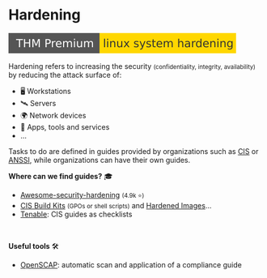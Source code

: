 # Hardening

[![linuxsystemhardening](../../_badges/thmp/linuxsystemhardening.svg)](https://tryhackme.com/room/linuxsystemhardening)

<div class="row row-cols-lg-2"><div>

Hardening refers to increasing the security <small>(confidentiality, integrity, availability)</small> by reducing the attack surface of:

* 🖥️ Workstations
* 🛰️ Servers
* 🌍 Network devices
* 📂 Apps, tools and services
* ...

Tasks to do are defined in guides provided by organizations such as [CIS](https://www.cisecurity.org/cis-benchmarks) or [ANSSI](https://www.ssi.gouv.fr/uploads/2019/03/linux_configuration-en-v1.2.pdf), while organizations can have their own guides.
</div><div>

**Where can we find guides?** 🎓

* [Awesome-security-hardening](https://github.com/decalage2/awesome-security-hardening) <small>(4.9k ⭐)</small> 
* [CIS Build Kits](https://learn.cisecurity.org/build-kits) <small>(GPOs or shell scripts)</small> and [Hardened Images](https://www.cisecurity.org/cis-hardened-images)... 
* [Tenable](https://www.tenable.com/audits): CIS guides as checklists

<br>

**Useful tools** 🛠️

* [OpenSCAP](/cybersecurity/blue-team/tools/hardening/openscap/index.md): automatic scan and application of a compliance guide 
</div></div>